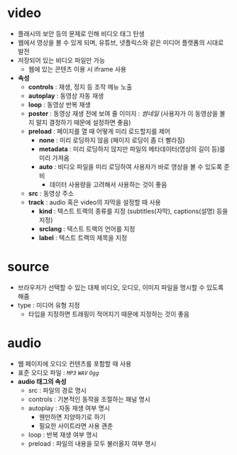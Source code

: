 # video
* 플래시의 보안 등의 문제로 인해 비디오 태그 탄생
* 웹에서 영상을 볼 수 있게 되며, 유튜브, 넷플릭스와 같은 미디어 플랫폼의 시대로 발전
* 저장되어 있는 비디오 파일만 가능
    * 웹에 있는 콘텐츠 이용 시 iframe 사용
* **속성**
    * **controls** : 재생, 정지 등 조작 메뉴 노출
    * **autoplay** : 동영상 자동 재생
    * **loop** : 동영상 반복 재생
    * **poster** : 동영상 재생 전에 보여 줄 이미지 : *썸네일* (사용자가 이 동영상을 볼지 말지 결정하기 때문에 설정하면 좋음)
    * **preload** : 페이지를 열 때 어떻게 미리 로드할지를 제어
        * **none** : 미리 로딩하지 않음 (페이지 로딩이 좀 더 빨라짐)
        * **metadata** : 미리 로딩하지 않지만 파일의 메타데이터(영상의 길이 등)를 미리 가져옴
        * **auto** : 비디오 파일을 미리 로딩하여 사용자가 바로 영상을 볼 수 있도록 준비
            * 데이터 사용량을 고려해서 사용하는 것이 좋음
    * **src** : 동영상 주소
    * **track** : audio 혹은 video의 자막을 설정할 때 사용
        * **kind** : 텍스트 트랙의 종류를 지정 (subtitles(자막), captions(설명) 등을 지정)
        * **srclang** : 텍스트 트랙의 언어를 지정
        * **label** : 텍스트 트랙의 제목을 지정

# source
* 브라우저가 선택할 수 있는 대체 비디오, 오디오, 이미지 파일을 명시할 수 있도록 해줌
* type : 미디어 유형 지정
    * 타입을 지정하면 트래핑이 적어지기 때문에 지정하는 것이 좋음

# audio
* 웹 페이지에 오디오 컨텐츠를 포함할 때 사용
* 표준 오디오 파일 : *`MP3` `WAV` `Ogg`*
* **audio 태그의 속성**
    * src : 파일의 경로 명시
    * controls : 기본적인 동작을 조절하는 패널 명시
    * autoplay : 자동 재생 여부 명시
        * 웬만하면 지양하기로 하기
        * 필요한 사이트라면 사용 괜춘
    * loop : 반복 재생 여부 명시
    * preload : 파일의 내용을 모두 불러올지 여부 명시
